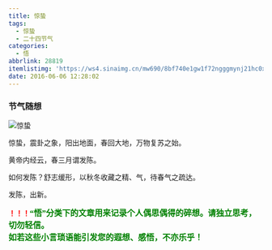```yaml
---
title: 惊蛰
tags:
  - 惊蛰
  - 二十四节气
categories:
  - 悟
abbrlink: 28819
itemlistimg: 'https://ws4.sinaimg.cn/mw690/8bf740e1gw1f72ngggmynj21hc0xctkq.jpg'
date: 2016-06-06 12:28:02
---
```

### 节气随想  
![惊蛰](https://ws4.sinaimg.cn/mw690/8bf740e1gw1f72ngggmynj21hc0xctkq.jpg)

惊蛰，震卦之象，阳出地面，春回大地，万物复苏之始。  

黄帝内经云，春三月谓发陈。  

如何发陈？舒志缓形，以秋冬收藏之精、气，待春气之疏达。  

发陈，出新。  


**<font color=red>！！！</font><font color=green face=微软雅黑 size=3>“悟”分类下的文章用来记录个人偶思偶得的碎想。请独立思考，切勿轻信。  
如若这些小言琐语能引发您的遐想、感悟，不亦乐乎！</font>**